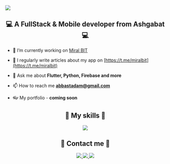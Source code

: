 <img src="https://freeimage.host/i/2qnNxob">

<h2 align="center">💻 A FullStack & Mobile developer from Ashgabat 💻</h2>

- 🔭 I’m currently working on [Miral BIT](https://t.me/miralbit)

- 📝 I regularly write articles about my app on [https://t.me/miralbit](https://t.me/miralbit)

- 💬 Ask me about **Flutter, Python, Firebase and more**

- 📫 How to reach me **abbastadam@gmail.com**

- 👓 My portfolio - **coming soon**

<h2 align="center">🏹 My skills 🏹</h2>

<p align="center">
  <a href="https://skillicons.dev">
    <img src="https://skillicons.dev/icons?i=figma,flutter,firebase,androidstudio,html,css,js,py,django,pycharm,dart,github,gitlab,git,nodejs,react,vite,linux,sqlite,vscode,postman" />
  </a>
</p>

<h2 align="center">🤙 Contact me 🤙</h2>

<p align="center">
  <a href="mailto:abbastadam@gmail.com">
    <img src="https://skillicons.dev/icons?i=gmail" />
  </a>
  <a href="https://t.me/MiralAbbastada">
    <img src="https://cdn.iconscout.com/icon/free/png-256/free-telegram-logo-icon-download-in-svg-png-gif-file-formats--social-media-pack-logos-icons-5314546.png?f=webp&w=48" />
  </a>
  <a href="https://www.instagram.com/abbastadamiral/">
    <img src="https://skillicons.dev/icons?i=instagram" />
  </a>
</p>
